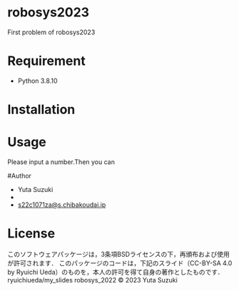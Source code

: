 # robosys2023

First problem of robosys2023

# Requirement

* Python 3.8.10

# Installation



# Usage

Please input a number.Then you can 

#Author

* Yuta Suzuki
* 
* s22c1071za@s.chibakoudai.jp

# License
このソフトウェアパッケージは，3条項BSDライセンスの下，再頒布および使用が許可されます．
このパッケージのコードは，下記のスライド（CC-BY-SA 4.0 by Ryuichi Ueda）のものを，本人の許可を得て自身の著作としたものです．
ryuichiueda/my_slides robosys_2022
© 2023 Yuta Suzuki
